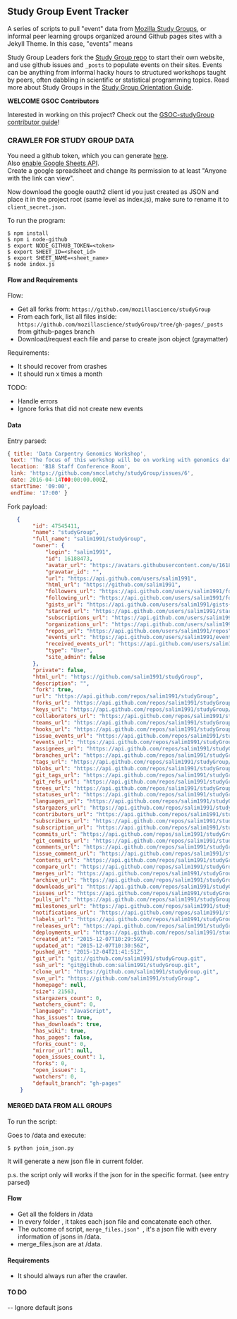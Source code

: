## Study Group Event Tracker

A series of scripts to pull "event" data from [Mozilla Study Groups](https://github.com/mozillascience/studyGroup), or informal peer learning groups organized around Github pages sites with a Jekyll Theme. In this case, "events" means 

Study Group Leaders fork the [Study Group repo](https://github.com/mozillascience/studyGroup) to start their own website, and use github issues and `_posts` to populate events on their sites. Events can be anything from informal hacky hours to structured workshops taught by peers, often dabbling in scientific or statistical programming topics. Read more about Study Groups in the [Study Group Orientation Guide](https://mzl.la/sg-orientation).

**WELCOME GSOC Contributors**

Interested in working on this project? Check out the [GSOC-studyGroup contributor guide](https://github.com/mozillascience/studyGroup-GSOC)!


### CRAWLER FOR STUDY GROUP DATA

You need a github token, which you can generate [here](https://github.com/settings/tokens).  
Also [enable Google Sheets API](https://developers.google.com/sheets/api/quickstart/nodejs).  
Create a google spreadsheet and change its permission to at least "Anyone with the link can view".  

Now download the google oauth2 client id you just created as JSON and place it in the project root (same level as index.js), make sure to rename it to `client_secret.json`.  

To run the program:  

```
$ npm install
$ npm i node-github
$ export NODE_GITHUB_TOKEN=<token>
$ export SHEET_ID=<sheet_id>
$ export SHEET_NAME=<sheet_name>
$ node index.js
```

#### Flow and Requirements

Flow:

- Get all forks from:
    `https://github.com/mozillascience/studyGroup`
- From each fork, list all files inside:
    `https://github.com/mozillascience/studyGroup/tree/gh-pages/_posts` from github-pages branch
- Download/request each file and parse to create json object (graymatter)

Requirements:

- It should recover from crashes
- It should run x times a month

TODO:

- Handle errors
- Ignore forks that did not create new events

#### Data
Entry parsed:

```js
{ title: 'Data Carpentry Genomics Workshop',
 text: 'The focus of this workshop will be on working with genomics data and data management and analysis for genomics research.',
 location: 'B18 Staff Conference Room',
 link: 'https://github.com/smcclatchy/studyGroup/issues/6',
 date: 2016-04-14T00:00:00.000Z,
 startTime: '09:00',
 endTime: '17:00' }
```

Fork payload:

```json
   {
        "id": 47545411,
        "name": "studyGroup",
        "full_name": "salim1991/studyGroup",
        "owner": {
            "login": "salim1991",
            "id": 16188473,
            "avatar_url": "https://avatars.githubusercontent.com/u/16188473?v=3",
            "gravatar_id": "",
            "url": "https://api.github.com/users/salim1991",
            "html_url": "https://github.com/salim1991",
            "followers_url": "https://api.github.com/users/salim1991/followers",
            "following_url": "https://api.github.com/users/salim1991/following{/other_user}",
            "gists_url": "https://api.github.com/users/salim1991/gists{/gist_id}",
            "starred_url": "https://api.github.com/users/salim1991/starred{/owner}{/repo}",
            "subscriptions_url": "https://api.github.com/users/salim1991/subscriptions",
            "organizations_url": "https://api.github.com/users/salim1991/orgs",
            "repos_url": "https://api.github.com/users/salim1991/repos",
            "events_url": "https://api.github.com/users/salim1991/events{/privacy}",
            "received_events_url": "https://api.github.com/users/salim1991/received_events",
            "type": "User",
            "site_admin": false
        },
        "private": false,
        "html_url": "https://github.com/salim1991/studyGroup",
        "description": "",
        "fork": true,
        "url": "https://api.github.com/repos/salim1991/studyGroup",
        "forks_url": "https://api.github.com/repos/salim1991/studyGroup/forks",
        "keys_url": "https://api.github.com/repos/salim1991/studyGroup/keys{/key_id}",
        "collaborators_url": "https://api.github.com/repos/salim1991/studyGroup/collaborators{/collaborator}",
        "teams_url": "https://api.github.com/repos/salim1991/studyGroup/teams",
        "hooks_url": "https://api.github.com/repos/salim1991/studyGroup/hooks",
        "issue_events_url": "https://api.github.com/repos/salim1991/studyGroup/issues/events{/number}",
        "events_url": "https://api.github.com/repos/salim1991/studyGroup/events",
        "assignees_url": "https://api.github.com/repos/salim1991/studyGroup/assignees{/user}",
        "branches_url": "https://api.github.com/repos/salim1991/studyGroup/branches{/branch}",
        "tags_url": "https://api.github.com/repos/salim1991/studyGroup/tags",
        "blobs_url": "https://api.github.com/repos/salim1991/studyGroup/git/blobs{/sha}",
        "git_tags_url": "https://api.github.com/repos/salim1991/studyGroup/git/tags{/sha}",
        "git_refs_url": "https://api.github.com/repos/salim1991/studyGroup/git/refs{/sha}",
        "trees_url": "https://api.github.com/repos/salim1991/studyGroup/git/trees{/sha}",
        "statuses_url": "https://api.github.com/repos/salim1991/studyGroup/statuses/{sha}",
        "languages_url": "https://api.github.com/repos/salim1991/studyGroup/languages",
        "stargazers_url": "https://api.github.com/repos/salim1991/studyGroup/stargazers",
        "contributors_url": "https://api.github.com/repos/salim1991/studyGroup/contributors",
        "subscribers_url": "https://api.github.com/repos/salim1991/studyGroup/subscribers",
        "subscription_url": "https://api.github.com/repos/salim1991/studyGroup/subscription",
        "commits_url": "https://api.github.com/repos/salim1991/studyGroup/commits{/sha}",
        "git_commits_url": "https://api.github.com/repos/salim1991/studyGroup/git/commits{/sha}",
        "comments_url": "https://api.github.com/repos/salim1991/studyGroup/comments{/number}",
        "issue_comment_url": "https://api.github.com/repos/salim1991/studyGroup/issues/comments{/number}",
        "contents_url": "https://api.github.com/repos/salim1991/studyGroup/contents/{+path}",
        "compare_url": "https://api.github.com/repos/salim1991/studyGroup/compare/{base}...{head}",
        "merges_url": "https://api.github.com/repos/salim1991/studyGroup/merges",
        "archive_url": "https://api.github.com/repos/salim1991/studyGroup/{archive_format}{/ref}",
        "downloads_url": "https://api.github.com/repos/salim1991/studyGroup/downloads",
        "issues_url": "https://api.github.com/repos/salim1991/studyGroup/issues{/number}",
        "pulls_url": "https://api.github.com/repos/salim1991/studyGroup/pulls{/number}",
        "milestones_url": "https://api.github.com/repos/salim1991/studyGroup/milestones{/number}",
        "notifications_url": "https://api.github.com/repos/salim1991/studyGroup/notifications{?since,all,participating}",
        "labels_url": "https://api.github.com/repos/salim1991/studyGroup/labels{/name}",
        "releases_url": "https://api.github.com/repos/salim1991/studyGroup/releases{/id}",
        "deployments_url": "https://api.github.com/repos/salim1991/studyGroup/deployments",
        "created_at": "2015-12-07T10:29:59Z",
        "updated_at": "2015-12-07T10:30:56Z",
        "pushed_at": "2015-12-04T21:41:51Z",
        "git_url": "git://github.com/salim1991/studyGroup.git",
        "ssh_url": "git@github.com:salim1991/studyGroup.git",
        "clone_url": "https://github.com/salim1991/studyGroup.git",
        "svn_url": "https://github.com/salim1991/studyGroup",
        "homepage": null,
        "size": 21563,
        "stargazers_count": 0,
        "watchers_count": 0,
        "language": "JavaScript",
        "has_issues": true,
        "has_downloads": true,
        "has_wiki": true,
        "has_pages": false,
        "forks_count": 0,
        "mirror_url": null,
        "open_issues_count": 1,
        "forks": 0,
        "open_issues": 1,
        "watchers": 0,
        "default_branch": "gh-pages"
    }
```

#### MERGED DATA FROM ALL GROUPS

To run the script: 

Goes to /data and execute: 

```
$ python join_json.py

```
It will generate a new json file in current folder. 

p.s. the script only will works if the json for in the specific format. (see entry parsed)


#### Flow

- Get all the folders in /data 
- In every folder , it takes each json file and concatenate each other. 
- The outcome of script, ```merge_files.json" ```, it's a json file with every information of jsons in /data. 
- merge_files.json are at /data. 

#### Requirements 

- It should always run after the crawler. 

#### TO DO 

-- Ignore default jsons 
